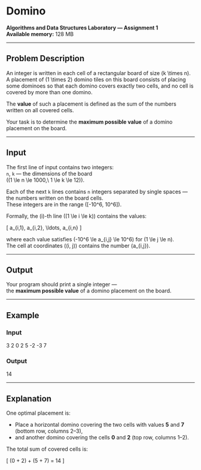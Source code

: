 # Domino

**Algorithms and Data Structures Laboratory — Assignment 1**  
**Available memory:** 128 MB  

---

## Problem Description

An integer is written in each cell of a rectangular board of size \(k \times n\).  
A placement of \(1 \times 2\) domino tiles on this board consists of placing some dominoes so that each domino covers exactly two cells, and no cell is covered by more than one domino.  

The **value** of such a placement is defined as the sum of the numbers written on all covered cells.

Your task is to determine the **maximum possible value** of a domino placement on the board.

---

## Input

The first line of input contains two integers:  
`n`, `k` — the dimensions of the board  
\((1 \le n \le 1000,\ 1 \le k \le 12)\).

Each of the next `k` lines contains `n` integers separated by single spaces — the numbers written on the board cells.  
These integers are in the range \([-10^6, 10^6]\).

Formally, the \(i\)-th line (\(1 \le i \le k\)) contains the values:

\[
a_{i,1}, a_{i,2}, \ldots, a_{i,n}
\]

where each value satisfies \(-10^6 \le a_{i,j} \le 10^6\) for \(1 \le j \le n\).  
The cell at coordinates \((i, j)\) contains the number \(a_{i,j}\).

---

## Output

Your program should print a single integer —  
the **maximum possible value** of a domino placement on the board.

---

## Example

### Input
3 2
0 2 5
-2 -3 7


### Output
14

---

## Explanation

One optimal placement is:
- Place a horizontal domino covering the two cells with values **5** and **7** (bottom row, columns 2–3),  
- and another domino covering the cells **0** and **2** (top row, columns 1–2).  

The total sum of covered cells is:

\[
(0 + 2) + (5 + 7) = 14
\]
